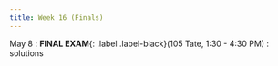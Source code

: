 ```yaml
---
title: Week 16 (Finals) 
---
```

May 8
: **FINAL EXAM**{: .label .label-black}(105 Tate, 1:30 - 4:30 PM) 
  : solutions 
